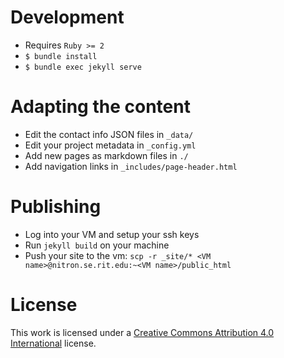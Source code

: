 # Development

- Requires `Ruby >= 2` 
- `$ bundle install`
- `$ bundle exec jekyll serve`

# Adapting the content

- Edit the contact info JSON files in `_data/`
- Edit your project metadata in `_config.yml`
- Add new pages as markdown files in `./`
- Add navigation links in `_includes/page-header.html`

# Publishing

- Log into your VM and setup your ssh keys
- Run `jekyll build` on your machine
- Push your site to the vm:
  `scp -r _site/* <VM name>@nitron.se.rit.edu:~<VM name>/public_html`

# License

This work is licensed under a [Creative Commons Attribution 4.0 International](https://creativecommons.org/licenses/by/4.0/) license.

[1]: https://jekyllrb.com/
[2]: https://pages.github.com/
[3]: https://github.com/jasonlong/cayman-theme

